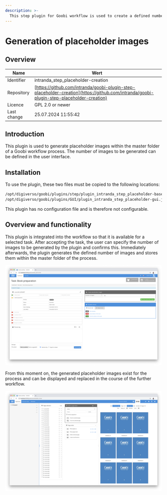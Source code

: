 ```yaml
---
description: >-
  This step plugin for Goobi workflow is used to create a defined number of placeholder images within the master folder.
---
```


# Generation of placeholder images

## Overview

Name                     | Wert
-------------------------|-----------
Identifier               | intranda_step_placeholder-creation
Repository               | [https://github.com/intranda/goobi-plugin-step-placeholder-creation](https://github.com/intranda/goobi-plugin-step-placeholder-creation)
Licence              | GPL 2.0 or newer 
Last change    | 25.07.2024 11:55:42


## Introduction
This plugin is used to generate placeholder images within the master folder of a Goobi workflow process. The number of images to be generated can be defined in the user interface.


## Installation
To use the plugin, these two files must be copied to the following locations:

```bash
/opt/digiverso/goobi/plugins/step/plugin_intranda_step_placeholder-base.jar
/opt/digiverso/goobi/plugins/GUI/plugin_intranda_step_placeholder-gui.jar
```

This plugin has no configuration file and is therefore not configurable.


## Overview and functionality 
This plugin is integrated into the workflow so that it is available for a selected task. After accepting the task, the user can specify the number of images to be generated by the plugin and confirms this. Immediately afterwards, the plugin generates the defined number of images and stores them within the master folder of the process.

![Integration of the plugin into a task](images/goobi-plugin-step-placeholder-creation_screen1_en.png)

From this moment on, the generated placeholder images exist for the process and can be displayed and replaced in the course of the further workflow.

![Display of the placeholder images e.g. within the METS editor](images/goobi-plugin-step-placeholder-creation_screen2_en.png)
